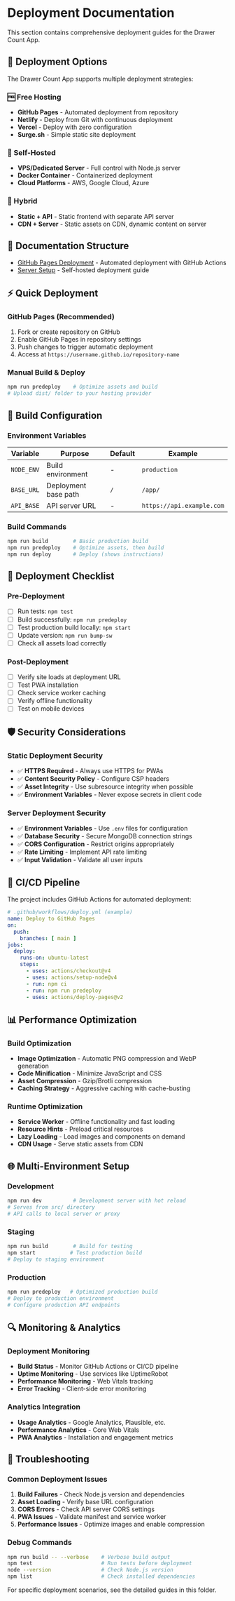 # Deployment Documentation

This section contains comprehensive deployment guides for the Drawer Count App.

## 🚀 Deployment Options

The Drawer Count App supports multiple deployment strategies:

### 🆓 Free Hosting
- **GitHub Pages** - Automated deployment from repository
- **Netlify** - Deploy from Git with continuous deployment
- **Vercel** - Deploy with zero configuration
- **Surge.sh** - Simple static site deployment

### 🏢 Self-Hosted
- **VPS/Dedicated Server** - Full control with Node.js server
- **Docker Container** - Containerized deployment
- **Cloud Platforms** - AWS, Google Cloud, Azure

### 🔄 Hybrid
- **Static + API** - Static frontend with separate API server
- **CDN + Server** - Static assets on CDN, dynamic content on server

## 📁 Documentation Structure

- [GitHub Pages Deployment](github-pages.md) - Automated deployment with GitHub Actions
- [Server Setup](server-setup.md) - Self-hosted deployment guide

## ⚡ Quick Deployment

### GitHub Pages (Recommended)
1. Fork or create repository on GitHub
2. Enable GitHub Pages in repository settings
3. Push changes to trigger automatic deployment
4. Access at `https://username.github.io/repository-name`

### Manual Build & Deploy
```bash
npm run predeploy    # Optimize assets and build
# Upload dist/ folder to your hosting provider
```

## 🔧 Build Configuration

### Environment Variables
| Variable | Purpose | Default | Example |
|----------|---------|---------|---------|
| `NODE_ENV` | Build environment | - | `production` |
| `BASE_URL` | Deployment base path | `/` | `/app/` |
| `API_BASE` | API server URL | - | `https://api.example.com` |

### Build Commands
```bash
npm run build        # Basic production build
npm run predeploy    # Optimize assets, then build
npm run deploy       # Deploy (shows instructions)
```

## 🎯 Deployment Checklist

### Pre-Deployment
- [ ] Run tests: `npm test`
- [ ] Build successfully: `npm run predeploy`
- [ ] Test production build locally: `npm start`
- [ ] Update version: `npm run bump-sw`
- [ ] Check all assets load correctly

### Post-Deployment
- [ ] Verify site loads at deployment URL
- [ ] Test PWA installation
- [ ] Check service worker caching
- [ ] Verify offline functionality
- [ ] Test on mobile devices

## 🛡️ Security Considerations

### Static Deployment Security
- ✅ **HTTPS Required** - Always use HTTPS for PWAs
- ✅ **Content Security Policy** - Configure CSP headers
- ✅ **Asset Integrity** - Use subresource integrity when possible
- ✅ **Environment Variables** - Never expose secrets in client code

### Server Deployment Security
- ✅ **Environment Variables** - Use `.env` files for configuration
- ✅ **Database Security** - Secure MongoDB connection strings
- ✅ **CORS Configuration** - Restrict origins appropriately
- ✅ **Rate Limiting** - Implement API rate limiting
- ✅ **Input Validation** - Validate all user inputs

## 🔄 CI/CD Pipeline

The project includes GitHub Actions for automated deployment:

```yaml
# .github/workflows/deploy.yml (example)
name: Deploy to GitHub Pages
on:
  push:
    branches: [ main ]
jobs:
  deploy:
    runs-on: ubuntu-latest
    steps:
      - uses: actions/checkout@v4
      - uses: actions/setup-node@v4
      - run: npm ci
      - run: npm run predeploy
      - uses: actions/deploy-pages@v2
```

## 📊 Performance Optimization

### Build Optimization
- **Image Optimization** - Automatic PNG compression and WebP generation
- **Code Minification** - Minimize JavaScript and CSS
- **Asset Compression** - Gzip/Brotli compression
- **Caching Strategy** - Aggressive caching with cache-busting

### Runtime Optimization
- **Service Worker** - Offline functionality and fast loading
- **Resource Hints** - Preload critical resources
- **Lazy Loading** - Load images and components on demand
- **CDN Usage** - Serve static assets from CDN

## 🌐 Multi-Environment Setup

### Development
```bash
npm run dev          # Development server with hot reload
# Serves from src/ directory
# API calls to local server or proxy
```

### Staging
```bash
npm run build        # Build for testing
npm start           # Test production build
# Deploy to staging environment
```

### Production
```bash
npm run predeploy   # Optimized production build
# Deploy to production environment
# Configure production API endpoints
```

## 🔍 Monitoring & Analytics

### Deployment Monitoring
- **Build Status** - Monitor GitHub Actions or CI/CD pipeline
- **Uptime Monitoring** - Use services like UptimeRobot
- **Performance Monitoring** - Web Vitals tracking
- **Error Tracking** - Client-side error monitoring

### Analytics Integration
- **Usage Analytics** - Google Analytics, Plausible, etc.
- **Performance Analytics** - Core Web Vitals
- **PWA Analytics** - Installation and engagement metrics

## 🐛 Troubleshooting

### Common Deployment Issues
1. **Build Failures** - Check Node.js version and dependencies
2. **Asset Loading** - Verify base URL configuration
3. **CORS Errors** - Check API server CORS settings
4. **PWA Issues** - Validate manifest and service worker
5. **Performance Issues** - Optimize images and enable compression

### Debug Commands
```bash
npm run build -- --verbose    # Verbose build output
npm test                      # Run tests before deployment
node --version                # Check Node.js version
npm list                      # Check installed dependencies
```

For specific deployment scenarios, see the detailed guides in this folder.
